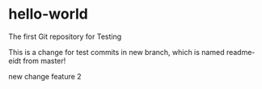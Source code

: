 # hello-world
The first Git repository for Testing

This is a change for test commits in new branch, which is named readme-eidt from master!

new change
feature 2
